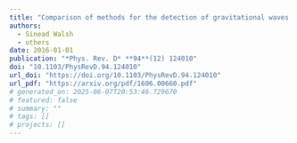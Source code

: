 ```yaml
---
title: "Comparison of methods for the detection of gravitational waves from unknown neutron stars"
authors:
  - Sinead Walsh
  - others
date: 2016-01-01
publication: "*Phys. Rev. D* **94**(12) 124010"
doi: "10.1103/PhysRevD.94.124010"
url_doi: "https://doi.org/10.1103/PhysRevD.94.124010"
url_pdf: "https://arxiv.org/pdf/1606.00660.pdf"
# generated_on: 2025-06-07T20:53:46.729670
# featured: false
# summary: ""
# tags: []
# projects: []
---
```

